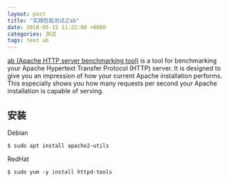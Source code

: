 ```yaml
---
layout: post
title: "实践性能测试之ab"
date: 2018-05-15 11:22:00 +0800
categories: 测试
tags: test ab
---
```


[ab (Apache HTTP server benchmarking tool)](https://httpd.apache.org/docs/2.4/programs/ab.html) is a tool for benchmarking your Apache Hypertext Transfer Protocol (HTTP) server. It is designed to give you an impression of how your current Apache installation performs. This especially shows you how many requests per second your Apache installation is capable of serving.



## 安装

Debian

```shell
$ sudo apt install apache2-utils
```

RedHat

```shell
$ sudo yum -y install httpd-tools
```

